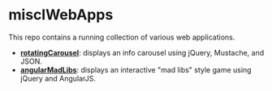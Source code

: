 # misclWebApps

This repo contains a running collection of various web applications.

- **[rotatingCarousel](rotatingCarousel)**:  displays an info carousel using jQuery, Mustache, and JSON.
- **[angularMadLibs](angularMadLibs)**:  displays an interactive "mad libs" style game using jQuery and AngularJS.
